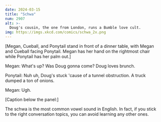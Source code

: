 ```yaml
---
date: 2024-03-15
title: "Schwa"
num: 2907
alt: >-
  Doug's cousin, the one from London, runs a Bumble love cult.
img: https://imgs.xkcd.com/comics/schwa_2x.png
---
```

[Megan, Cueball, and Ponytail stand in front of a dinner table, with Megan and Cueball facing Ponytail. Megan has her hand on the rightmost chair while Ponytail has her palm out.]

Megan: What's up? Was Doug gonna come? Doug loves brunch.

Ponytail: Nuh uh, Doug's stuck 'cause of a tunnel obstruction. A truck dumped a ton of onions.

Megan: Ugh.

[Caption below the panel:]

The schwa is the most common vowel sound in English. In fact, if you stick to the right conversation topics, you can avoid learning any other ones.